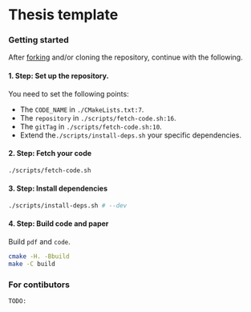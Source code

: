 Thesis template
=====

### Getting started

After [forking](https://help.github.com/articles/fork-a-repo/)
and/or cloning the repository, continue with the following.

#### 1. Step: Set up the repository.

You need to set the following points:
 - The `CODE_NAME` in `./CMakeLists.txt:7`.
 - The `repository` in `./scripts/fetch-code.sh:16`.
 - The `gitTag` in `./scripts/fetch-code.sh:10`.
 - Extend the`./scripts/install-deps.sh` your specific dependencies.

#### 2. Step: Fetch your code

```bash
./scripts/fetch-code.sh
```

#### 3. Step: Install dependencies

```bash
./scripts/install-deps.sh # --dev
```

#### 4. Step: Build code and paper

Build `pdf` and `code`.
```bash
cmake -H. -Bbuild
make -C build
```

### For contibutors

`TODO:`
